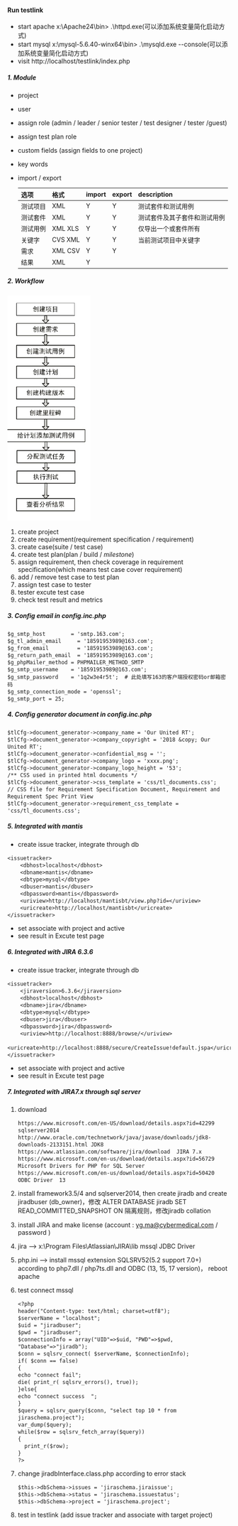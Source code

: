 #### Run testlink

- start apache x:\Apache24\bin> .\httpd.exe(可以添加系统变量简化启动方式)
- start mysql x:\mysql-5.6.40-winx64\bin> .\mysqld.exe --console(可以添加系统变量简化启动方式)
- visit http://localhost/testlink/index.php

##### 1. Module

- project

- user

- assign role (admin / leader / senior tester / test designer / tester /guest)

- assign test plan role

- custom fields (assign fields to one project)

- key words

- import / export

  | 选项     | 格式    | import | export | description                  |
  | -------- | ------- | ------ | ------ | ---------------------------- |
  | 测试项目 | XML     | Y      | Y      | 测试套件和测试用例           |
  | 测试套件 | XML     | Y      | Y      | 测试套件及其子套件和测试用例 |
  | 测试用例 | XML XLS | Y      | Y      | 仅导出一个或套件所有         |
  | 关键字   | CVS XML | Y      | Y      | 当前测试项目中关键字         |
  | 需求     | XML CSV | Y      | Y      |                              |
  | 结果     | XML     | Y      |        |                              |



##### 2. Workflow

![](.\images\testlink-workflow.jpg)

1. create project
2. create requirement(requirement specification / requirement)
3. create case(suite / test case)
4. create test plan(plan / build / *milestone*)
5. assign requirement, then check coverage in requirement specification(which means test case cover requirement)
6. add / remove test case to test plan
7. assign test case to tester
8. tester excute test case
9. check test result and metrics

##### 3. Config email  in **config.inc.php**

```
$g_smtp_host        = 'smtp.163.com';
$g_tl_admin_email     = '18591953989@163.com';
$g_from_email         = '18591953989@163.com';
$g_return_path_email  = '18591953989@163.com'; 
$g_phpMailer_method = PHPMAILER_METHOD_SMTP
$g_smtp_username    = '18591953989@163.com';
$g_smtp_password    = '1q2w3e4r5t';  # 此处填写163的客户端授权密码or邮箱密码
$g_smtp_connection_mode = 'openssl';
$g_smtp_port = 25;    
```

##### 4. Config generator document in **config.inc.php**

```
$tlCfg->document_generator->company_name = 'Our United RT';
$tlCfg->document_generator->company_copyright = '2018 &copy; Our United RT';
$tlCfg->document_generator->confidential_msg = '';
$tlCfg->document_generator->company_logo = 'xxxx.png';
$tlCfg->document_generator->company_logo_height = '53';
/** CSS used in printed html documents */
$tlCfg->document_generator->css_template = 'css/tl_documents.css';
// CSS file for Requirement Specification Document, Requirement and Requirement Spec Print View
$tlCfg->document_generator->requirement_css_template = 'css/tl_documents.css';
```
##### 5. Integrated with mantis

- create issue tracker, integrate through db

```
<issuetracker>
    <dbhost>localhost</dbhost>
    <dbname>mantis</dbname>
    <dbtype>mysql</dbtype>
    <dbuser>mantis</dbuser>
    <dbpassword>mantis</dbpassword>
    <uriview>http://localhost/mantisbt/view.php?id=</uriview>
    <uricreate>http://localhost/mantisbt</uricreate>
</issuetracker>
```
- set associate with project and active
- see result in Excute test page 

##### 6. Integrated with JIRA 6.3.6

- create issue tracker, integrate through db

```
<issuetracker>
	<jiraversion>6.3.6</jiraversion>
    <dbhost>localhost</dbhost>
    <dbname>jira</dbname>
    <dbtype>mysql</dbtype>
    <dbuser>jira</dbuser>
    <dbpassword>jira</dbpassword>
    <uriview>http://localhost:8888/browse/</uriview>
    <uricreate>http://localhost:8888/secure/CreateIssue!default.jspa</uricreate>
</issuetracker>
```

- set associate with project and active
- see result in Excute test page 

##### 7. Integrated with JIRA7.x through sql server

1. download

   ```
   https://www.microsoft.com/en-US/download/details.aspx?id=42299  sqlserver2014
   http://www.oracle.com/technetwork/java/javase/downloads/jdk8-downloads-2133151.html JDK8
   https://www.atlassian.com/software/jira/download  JIRA 7.x
   https://www.microsoft.com/en-us/download/details.aspx?id=56729  Microsoft Drivers for PHP for SQL Server
   https://www.microsoft.com/en-us/download/details.aspx?id=50420  ODBC Driver  13
   ```

2. install framework3.5/4  and sqlserver2014, then create jiradb and create jiradbuser (db_owner)，修改 ALTER DATABASE jiradb SET READ_COMMITTED_SNAPSHOT ON    隔离规则，修改jiradb  collation

3. install JIRA and make license (account : yg.ma@cybermedical.com / password )

4. jira --> x:\Program Files\Atlassian\JIRA\lib    mssql JDBC Driver

5. php.ini --> install mssql extension SQLSRV52(5.2 support 7.0+) according to php7.dll / php7ts.dll  and  ODBC (13, 15, 17 version)， reboot apache

6. test  connect mssql

   ```
   <?php
   header("Content-type: text/html; charset=utf8"); 
   $serverName = "localhost"; 
   $uid = "jiradbuser"; 
   $pwd = "jiradbuser";
   $connectionInfo = array("UID"=>$uid, "PWD"=>$pwd, "Database"=>"jiradb");
   $conn = sqlsrv_connect( $serverName, $connectionInfo);
   if( $conn == false)
   {
   echo "connect fail";
   die( print_r( sqlsrv_errors(), true));
   }else{
   echo "connect success  ";   
   }
   $query = sqlsrv_query($conn, "select top 10 * from jiraschema.project");
   var_dump($query);
   while($row = sqlsrv_fetch_array($query))
   {
     print_r($row);
   }
   ?>
   ```

7. change jiradbInterface.class.php according to error stack

   ```
   $this->dbSchema->issues = 'jiraschema.jiraissue';
   $this->dbSchema->status = 'jiraschema.issuestatus';
   $this->dbSchema->project = 'jiraschema.project';
   ```

8. test in testlink (add issue tracker and associate with target project)

